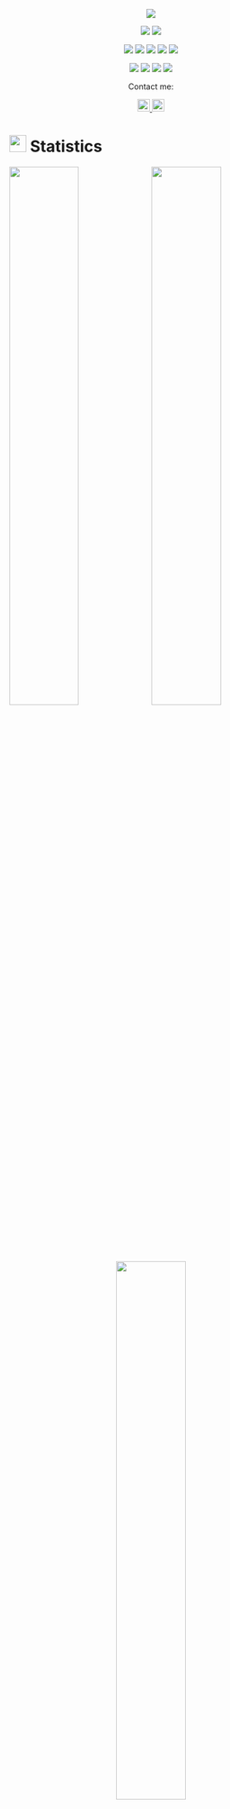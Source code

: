 <p align="center">
  <a href="https://github.com/DenverCoder1/readme-typing-svg"><img src="https://readme-typing-svg.herokuapp.com?lines=Hi,+I'm+Jero;I+love+learning+new+stuff!;&center=true&width=500&height=50"></a>
</p>

<p>
<div align="center" target="_blank">
  <img src="https://img.shields.io/twitter/follow/JeroCi3lo?style=social">
  <img src="https://img.shields.io/github/followers/JeroCielo?style=social">
</div>
</p>

<p>
<div align="center">
  <img src="https://img.shields.io/badge/Python-3670A0?style=for-the-badge&logo=python&logoColor=ffdd54">
  <img src="https://img.shields.io/badge/C++-1F2F57.svg?style=for-the-badge&logo=c%2B%2B">
  <img src="https://img.shields.io/badge/Dart-0075ba?style=for-the-badge&logo=dart&logoColor=white">
  <img src="https://img.shields.io/badge/Java-0075ba?style=for-the-badge&logo=java&logoColor=white">
  <img src="https://img.shields.io/badge/JavaScript-000000.svg?style=for-the-badge&logo=javascript&logoColor=F7E017">
</div>
</p>

<p>
<div align="center">
  <img src="https://img.shields.io/badge/Flutter-54c0f4?style=for-the-badge&logo=flutter&logoColor=white">
  <img src="https://img.shields.io/badge/Visual%20Studio%20Code-0078d7.svg?style=for-the-badge&logo=visual-studio-code&logoColor=white">
  <img src="https://img.shields.io/badge/Unity-474747?style=for-the-badge&logo=unity&logoColor=white">
  <img src="https://img.shields.io/badge/Firebase-f5820d.svg?style=for-the-badge&logo=firebase&logoColor=white">
</div>
</p>

<p align="center">Contact me:</p>
<p>
<div align="center">
	<a href="https://discord.com/users/947803646278631435" rel="nofollow">
	 	<img alt="Jero Kim's Discord" width="22px" src="https://raw.githubusercontent.com/peterthehan/peterthehan/master/assets/discord.svg" style="max-width: 100%;">
	</a>
	<a href="https://twitter.com/JeroCi3lo" rel="nofollow">
  		<img alt="Jero Kim's Twitter" width="22px" src="https://raw.githubusercontent.com/peterthehan/peterthehan/master/assets/twitter.svg" style="max-width: 100%;">
	</a>
</div>
</p>

# <img src="https://media4.giphy.com/media/MIGbtLZoVjbl0bYbAd/giphy.gif?cid=ecf05e472t2h0i8d7dcjaoau9iqtchhr899hxmpxzzgc7lyw&rid=giphy.gif" width="30"> Statistics

<p align="left">
  <a>
    <img width="49.5%" src="https://github-readme-stats.vercel.app/api?username=JeroCielo&show_icons=true&include_all_commits=true&theme=algolia&hide_border=false">
    <img width="49.5%" src="https://github-readme-streak-stats.herokuapp.com/?user=JeroCielo&theme=algolia&hide_border=false">		  
  </a>
</p>

<p align="center">
  <a>
    <img width="49.5%" src="https://github-readme-stats.vercel.app/api/top-langs/?username=JeroCielo&theme=algolia&hide_border=false&include_all_commits=true&count_private=true&layout=compact">
  </a>
</p>

<p align="center"><img src="https://profile-counter.glitch.me/{JeroCielo}/count.svg"></p>

## <img src="https://media1.giphy.com/media/Q8PQ1KuarrYucCMVTJ/giphy.gif?cid=ecf05e47odgm8bs8cmb8cf1ijmfzqaeeu9fzmx6nbcv06ky2&rid=giphy.gif" width="30"> Current Projects
<ul>			
	<li><i><a href="https://github.com/JeroCielo/InstagramNonfollowbacks">Instagram Nonfollowback Detector</a></i>:<ul><li>A Python project that uses selenium to find people who doesn't follow you back on Instagram. (Not Finished)</li></ul></li>
</ul>

<ul>			
	<li><i><a href="https://relaxed-marigold-364b8e.netlify.app">Personal Website & Portfolio</a></i>:<ul><li>Used Tailwind and JS to build my portfolio! (Not Finished)</li></ul></li>
</ul>

<ul>	
	<li><i><a href="https://github.com/oculit-dev/NexusApp">Nexus</a></i>:<ul><li>A flutter project that aims to automaticly find the best communnity service for you. Me and my friend at Oculit is working on this so that the students in the GEC are able to easily attend to community hours.</li></ul></li>
</ul>

## <img src="https://user-images.githubusercontent.com/82110564/189553856-2e7f8f30-80b4-484f-bfaa-9e5eb10f24e5.gif" width="30">About Me

Hi, I am a sophomore at SJA high school and the co-founder of TYK, a community service organization. I am planning on working on multiple projects and entering competitions with my friends. Although I started computer science very late, I am very passionate and hope to become an excellent programmer and build amazing stuff such as apps, websites, and games. If you want to join me in this journey, feel free to contact me!
